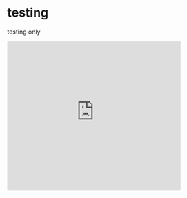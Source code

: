 # testing
testing only
<iframe width="402" height="346" frameborder="0" scrolling="no" src="https://hbkuedu-my.sharepoint.com/personal/haali2_hbku_edu_qa/_layouts/15/Doc.aspx?sourcedoc={cf66a8d0-4da6-47e7-9100-7d4ac4a9e25f}&action=embedview&wdAllowInteractivity=False&wdHideGridlines=True&wdHideHeaders=True&wdDownloadButton=True&wdInConfigurator=True&wdInConfigurator=True&edesNext=true&resen=false&ed1JS=false"></iframe>

